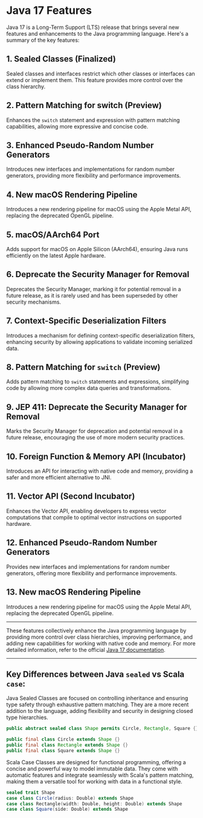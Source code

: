# Java 17 Features

Java 17 is a Long-Term Support (LTS) release that brings several new features and enhancements to the Java programming language. Here's a summary of the key features:

## 1. Sealed Classes (Finalized)
Sealed classes and interfaces restrict which other classes or interfaces can extend or implement them. This feature provides more control over the class hierarchy.

## 2. Pattern Matching for switch (Preview)
Enhances the `switch` statement and expression with pattern matching capabilities, allowing more expressive and concise code.

## 3. Enhanced Pseudo-Random Number Generators
Introduces new interfaces and implementations for random number generators, providing more flexibility and performance improvements.

## 4. New macOS Rendering Pipeline
Introduces a new rendering pipeline for macOS using the Apple Metal API, replacing the deprecated OpenGL pipeline.

## 5. macOS/AArch64 Port
Adds support for macOS on Apple Silicon (AArch64), ensuring Java runs efficiently on the latest Apple hardware.

## 6. Deprecate the Security Manager for Removal
Deprecates the Security Manager, marking it for potential removal in a future release, as it is rarely used and has been superseded by other security mechanisms.

## 7. Context-Specific Deserialization Filters
Introduces a mechanism for defining context-specific deserialization filters, enhancing security by allowing applications to validate incoming serialized data.

## 8. Pattern Matching for `switch` (Preview)
Adds pattern matching to `switch` statements and expressions, simplifying code by allowing more complex data queries and transformations.

## 9. JEP 411: Deprecate the Security Manager for Removal
Marks the Security Manager for deprecation and potential removal in a future release, encouraging the use of more modern security practices.

## 10. Foreign Function & Memory API (Incubator)
Introduces an API for interacting with native code and memory, providing a safer and more efficient alternative to JNI.

## 11. Vector API (Second Incubator)
Enhances the Vector API, enabling developers to express vector computations that compile to optimal vector instructions on supported hardware.

## 12. Enhanced Pseudo-Random Number Generators
Provides new interfaces and implementations for random number generators, offering more flexibility and performance improvements.

## 13. New macOS Rendering Pipeline
Introduces a new rendering pipeline for macOS using the Apple Metal API, replacing the deprecated OpenGL pipeline.

---

These features collectively enhance the Java programming language by providing more control over class hierarchies, improving performance, and adding new capabilities for working with native code and memory. For more detailed information, refer to the official [Java 17 documentation](https://docs.oracle.com/en/java/javase/17/).

---
## Key Differences between Java `sealed` vs Scala `case`:

Java Sealed Classes are focused on controlling inheritance and ensuring type safety through exhaustive pattern matching. They are a more recent addition to the language, adding flexibility and security in designing closed type hierarchies.
```java
public abstract sealed class Shape permits Circle, Rectangle, Square {}

public final class Circle extends Shape {}
public final class Rectangle extends Shape {}
public final class Square extends Shape {}
```
Scala Case Classes are designed for functional programming, offering a concise and powerful way to model immutable data. They come with automatic features and integrate seamlessly with Scala's pattern matching, making them a versatile tool for working with data in a functional style.
```scala
sealed trait Shape
case class Circle(radius: Double) extends Shape
case class Rectangle(width: Double, height: Double) extends Shape
case class Square(side: Double) extends Shape
```